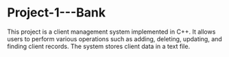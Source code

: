 # Project-1---Bank
This project is a client management system implemented in C++. It allows users to perform various operations such as adding, deleting, updating, and finding client records. The system stores client data in a text file.
